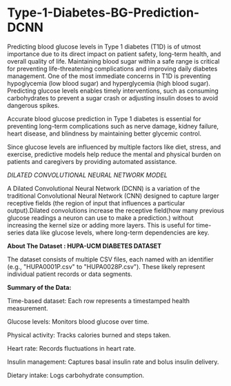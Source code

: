 # Type-1-Diabetes-BG-Prediction-DCNN

Predicting blood glucose levels in Type 1 diabetes (T1D) is of utmost importance due to its direct impact on patient safety, long-term health, and overall quality of life. Maintaining blood sugar within a safe range is critical for preventing life-threatening complications and improving daily diabetes management. One of the most immediate concerns in T1D is preventing hypoglycemia (low blood sugar) and hyperglycemia (high blood sugar). Predicting glucose levels enables timely interventions, such as consuming carbohydrates to prevent a sugar crash or adjusting insulin doses to avoid dangerous spikes.

Accurate blood glucose prediction in Type 1 diabetes is essential for preventing long-term complications such as nerve damage, kidney failure, heart disease, and blindness by maintaining better glycemic control. 

Since glucose levels are influenced by multiple factors like diet, stress, and exercise, predictive models help reduce the mental and physical burden on patients and caregivers by providing automated assistance.

*DILATED CONVOLUTIONAL NEURAL NETWORK MODEL*

A Dilated Convolutional Neural Network (DCNN) is a variation of the traditional Convolutional Neural Network (CNN) designed to capture larger receptive fields (the region of input that influences a particular output).Dilated convolutions increase the receptive field(how many previous glucose readings a neuron can use to make a prediction.) without increasing the kernel size or adding more layers. This is useful for time-series data like glucose levels, where long-term dependencies are key. 

**About The Dataset : HUPA-UCM DIABETES DATASET**

The dataset consists of multiple CSV files, each named with an identifier (e.g., "HUPA0001P.csv" to "HUPA0028P.csv"). These likely represent individual patient records or data segments.


**Summary of the Data:**

Time-based dataset: Each row represents a timestamped health measurement.

Glucose levels: Monitors blood glucose over time.

Physical activity: Tracks calories burned and steps taken.

Heart rate: Records fluctuations in heart rate.

Insulin management: Captures basal insulin rate and bolus insulin delivery.

Dietary intake: Logs carbohydrate consumption.


